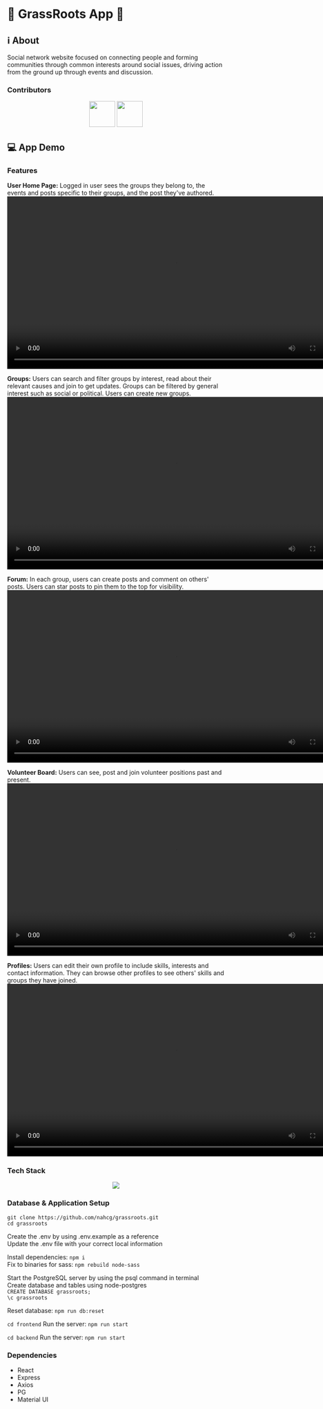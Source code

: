 # 🌱 GrassRoots App 🤝

## ℹ️ About

Social network website focused on connecting people and forming communities through common interests around social issues, driving action from the ground up through events and discussion.

### Contributors

<div align="center">
<img src="https://github.com/nahcg.png" width="60px;"/>
<img src="https://github.com/MithraPerera.png" width="60px;"/>
</div>

## 💻 App Demo

### Features

**User Home Page:** Logged in user sees the groups they belong to, the events and posts specific to their groups, and the post they've authored.
<video src="https://github.com/user-attachments/assets/6800739e-5562-4795-8534-5caf011d6c71" width="780" height="400"></video>

**Groups:** Users can search and filter groups by interest, read about their relevant causes and join to get updates. Groups can be filtered by general interest such as social or political. Users can create new groups.
<video src="https://github.com/user-attachments/assets/0daca352-a602-40df-871c-f57e560c57d8" width="780" height="400"></video>

**Forum:** In each group, users can create posts and comment on others' posts. Users can star posts to pin them to the top for visibility.
<video src="https://github.com/user-attachments/assets/b114496e-308a-4666-8e49-9ef9ab33c84d" width="780" height="400"></video>

**Volunteer Board:** Users can see, post and join volunteer positions past and present.
<video src="https://github.com/user-attachments/assets/d80cfbb8-53b9-443f-ad48-a29127745d98" width="780" height="400"></video>

**Profiles:** Users can edit their own profile to include skills, interests and contact information. They can browse other profiles to see others' skills and groups they have joined.
<video src="https://github.com/user-attachments/assets/9e4aeb31-a522-4503-80fe-968626243a8b" width="780" height="400"></video>

### Tech Stack

<p align="center">
  <a href="https://skillicons.dev">
    <img src="https://skillicons.dev/icons?i=react,express,nodejs,postgres,materialui,tailwind,css,oauth" />
  </a>
</p>

### Database & Application Setup

`git clone https://github.com/nahcg/grassroots.git` <br />
`cd grassroots`

Create the .env by using .env.example as a reference <br />
Update the .env file with your correct local information

Install dependencies: `npm i` <br />
Fix to binaries for sass: `npm rebuild node-sass`

Start the PostgreSQL server by using the psql command in terminal <br />
Create database and tables using node-postgres <br />
`CREATE DATABASE grassroots;` <br />
`\c grassroots` <br />

Reset database: `npm run db:reset`

`cd frontend`
Run the server: `npm run start`

`cd backend`
Run the server: `npm run start`

### Dependencies

- React
- Express
- Axios
- PG
- Material UI
